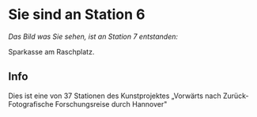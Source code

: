 # Sie sind an Station 6

*Das Bild was Sie sehen, ist an Station 7 entstanden:*

Sparkasse am Raschplatz.

## Info

Dies ist eine von 37 Stationen des Kunstprojektes „Vorwärts nach Zurück- Fotografische Forschungsreise durch Hannover"
